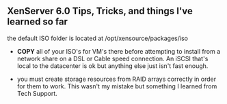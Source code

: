 XenServer 6.0 Tips, Tricks, and things I've learned so far
----------

the default ISO folder is located  at /opt/xensource/packages/iso

* **COPY** all of your ISO's for VM's there before attempting to install from a network share on a DSL or Cable speed connection.
An iSCSI that's local to the datacenter is ok but anything else just isn't fast enough.

* you must create storage resources from RAID arrays correctly in order for them to work. This wasn't my mistake but something I learned from Tech Support.
